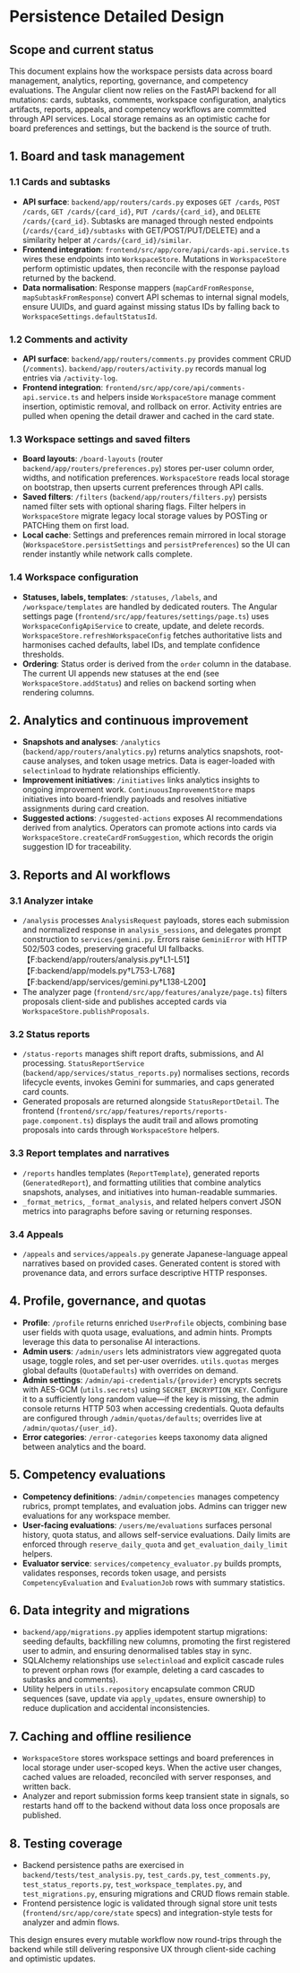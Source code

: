 # Persistence Detailed Design

## Scope and current status
This document explains how the workspace persists data across board management, analytics, reporting, governance, and competency evaluations. The Angular client now relies on the FastAPI backend for all mutations: cards, subtasks, comments, workspace configuration, analytics artifacts, reports, appeals, and competency workflows are committed through API services. Local storage remains as an optimistic cache for board preferences and settings, but the backend is the source of truth.

## 1. Board and task management
### 1.1 Cards and subtasks
- **API surface**: `backend/app/routers/cards.py` exposes `GET /cards`, `POST /cards`, `GET /cards/{card_id}`, `PUT /cards/{card_id}`, and `DELETE /cards/{card_id}`. Subtasks are managed through nested endpoints (`/cards/{card_id}/subtasks` with GET/POST/PUT/DELETE) and a similarity helper at `/cards/{card_id}/similar`.
- **Frontend integration**: `frontend/src/app/core/api/cards-api.service.ts` wires these endpoints into `WorkspaceStore`. Mutations in `WorkspaceStore` perform optimistic updates, then reconcile with the response payload returned by the backend.
- **Data normalisation**: Response mappers (`mapCardFromResponse`, `mapSubtaskFromResponse`) convert API schemas to internal signal models, ensure UUIDs, and guard against missing status IDs by falling back to `WorkspaceSettings.defaultStatusId`.

### 1.2 Comments and activity
- **API surface**: `backend/app/routers/comments.py` provides comment CRUD (`/comments`). `backend/app/routers/activity.py` records manual log entries via `/activity-log`.
- **Frontend integration**: `frontend/src/app/core/api/comments-api.service.ts` and helpers inside `WorkspaceStore` manage comment insertion, optimistic removal, and rollback on error. Activity entries are pulled when opening the detail drawer and cached in the card state.

### 1.3 Workspace settings and saved filters
- **Board layouts**: `/board-layouts` (router `backend/app/routers/preferences.py`) stores per-user column order, widths, and notification preferences. `WorkspaceStore` reads local storage on bootstrap, then upserts current preferences through API calls.
- **Saved filters**: `/filters` (`backend/app/routers/filters.py`) persists named filter sets with optional sharing flags. Filter helpers in `WorkspaceStore` migrate legacy local storage values by POSTing or PATCHing them on first load.
- **Local cache**: Settings and preferences remain mirrored in local storage (`WorkspaceStore.persistSettings` and `persistPreferences`) so the UI can render instantly while network calls complete.

### 1.4 Workspace configuration
- **Statuses, labels, templates**: `/statuses`, `/labels`, and `/workspace/templates` are handled by dedicated routers. The Angular settings page (`frontend/src/app/features/settings/page.ts`) uses `WorkspaceConfigApiService` to create, update, and delete records. `WorkspaceStore.refreshWorkspaceConfig` fetches authoritative lists and harmonises cached defaults, label IDs, and template confidence thresholds.
- **Ordering**: Status order is derived from the `order` column in the database. The current UI appends new statuses at the end (see `WorkspaceStore.addStatus`) and relies on backend sorting when rendering columns.

## 2. Analytics and continuous improvement
- **Snapshots and analyses**: `/analytics` (`backend/app/routers/analytics.py`) returns analytics snapshots, root-cause analyses, and token usage metrics. Data is eager-loaded with `selectinload` to hydrate relationships efficiently.
- **Improvement initiatives**: `/initiatives` links analytics insights to ongoing improvement work. `ContinuousImprovementStore` maps initiatives into board-friendly payloads and resolves initiative assignments during card creation.
- **Suggested actions**: `/suggested-actions` exposes AI recommendations derived from analytics. Operators can promote actions into cards via `WorkspaceStore.createCardFromSuggestion`, which records the origin suggestion ID for traceability.

## 3. Reports and AI workflows
### 3.1 Analyzer intake
- `/analysis` processes `AnalysisRequest` payloads, stores each submission and normalized response in `analysis_sessions`, and delegates prompt construction to `services/gemini.py`. Errors raise `GeminiError` with HTTP 502/503 codes, preserving graceful UI fallbacks.【F:backend/app/routers/analysis.py†L1-L51】【F:backend/app/models.py†L753-L768】【F:backend/app/services/gemini.py†L138-L200】
- The analyzer page (`frontend/src/app/features/analyze/page.ts`) filters proposals client-side and publishes accepted cards via `WorkspaceStore.publishProposals`.

### 3.2 Status reports
- `/status-reports` manages shift report drafts, submissions, and AI processing. `StatusReportService` (`backend/app/services/status_reports.py`) normalises sections, records lifecycle events, invokes Gemini for summaries, and caps generated card counts.
- Generated proposals are returned alongside `StatusReportDetail`. The frontend (`frontend/src/app/features/reports/reports-page.component.ts`) displays the audit trail and allows promoting proposals into cards through `WorkspaceStore` helpers.

### 3.3 Report templates and narratives
- `/reports` handles templates (`ReportTemplate`), generated reports (`GeneratedReport`), and formatting utilities that combine analytics snapshots, analyses, and initiatives into human-readable summaries.
- `_format_metrics`, `_format_analysis`, and related helpers convert JSON metrics into paragraphs before saving or returning responses.

### 3.4 Appeals
- `/appeals` and `services/appeals.py` generate Japanese-language appeal narratives based on provided cases. Generated content is stored with provenance data, and errors surface descriptive HTTP responses.

## 4. Profile, governance, and quotas
- **Profile**: `/profile` returns enriched `UserProfile` objects, combining base user fields with quota usage, evaluations, and admin hints. Prompts leverage this data to personalise AI interactions.
- **Admin users**: `/admin/users` lets administrators view aggregated quota usage, toggle roles, and set per-user overrides. `utils.quotas` merges global defaults (`QuotaDefaults`) with overrides on demand.
- **Admin settings**: `/admin/api-credentials/{provider}` encrypts secrets with AES-GCM (`utils.secrets`) using `SECRET_ENCRYPTION_KEY`. Configure it to a sufficiently long random value—if the key is missing, the admin console returns HTTP 503 when accessing credentials. Quota defaults are configured through `/admin/quotas/defaults`; overrides live at `/admin/quotas/{user_id}`.
- **Error categories**: `/error-categories` keeps taxonomy data aligned between analytics and the board.

## 5. Competency evaluations
- **Competency definitions**: `/admin/competencies` manages competency rubrics, prompt templates, and evaluation jobs. Admins can trigger new evaluations for any workspace member.
- **User-facing evaluations**: `/users/me/evaluations` surfaces personal history, quota status, and allows self-service evaluations. Daily limits are enforced through `reserve_daily_quota` and `get_evaluation_daily_limit` helpers.
- **Evaluator service**: `services/competency_evaluator.py` builds prompts, validates responses, records token usage, and persists `CompetencyEvaluation` and `EvaluationJob` rows with summary statistics.

## 6. Data integrity and migrations
- `backend/app/migrations.py` applies idempotent startup migrations: seeding defaults, backfilling new columns, promoting the first registered user to admin, and ensuring denormalised tables stay in sync.
- SQLAlchemy relationships use `selectinload` and explicit cascade rules to prevent orphan rows (for example, deleting a card cascades to subtasks and comments).
- Utility helpers in `utils.repository` encapsulate common CRUD sequences (save, update via `apply_updates`, ensure ownership) to reduce duplication and accidental inconsistencies.

## 7. Caching and offline resilience
- `WorkspaceStore` stores workspace settings and board preferences in local storage under user-scoped keys. When the active user changes, cached values are reloaded, reconciled with server responses, and written back.
- Analyzer and report submission forms keep transient state in signals, so restarts hand off to the backend without data loss once proposals are published.

## 8. Testing coverage
- Backend persistence paths are exercised in `backend/tests/test_analysis.py`, `test_cards.py`, `test_comments.py`, `test_status_reports.py`, `test_workspace_templates.py`, and `test_migrations.py`, ensuring migrations and CRUD flows remain stable.
- Frontend persistence logic is validated through signal store unit tests (`frontend/src/app/core/state` specs) and integration-style tests for analyzer and admin flows.

This design ensures every mutable workflow now round-trips through the backend while still delivering responsive UX through client-side caching and optimistic updates.
